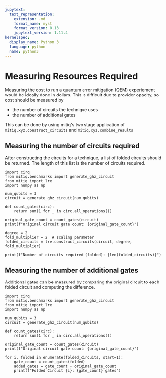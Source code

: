 ```yaml
---
jupytext:
  text_representation:
    extension: .md
    format_name: myst
    format_version: 0.13
    jupytext_version: 1.11.4
kernelspec:
  display_name: Python 3
  language: python
  name: python3
---
```


# Measuring Resources Required

Measuring the cost to run a quantum error mitigation (QEM) experiement would be ideally done in dollars.  This is difficult due to provider opacity, so cost should be measured by 

- the number of circuits the technique uses
- the number of additional gates

This can be done by using mitiq's two stage application of ```mitiq.xyz.construct_circuits``` and ```mitiq.xyz.combine_results```

## Measuring the number of circuits required

After constructing the circuits for a technique, a list of folded circuits should be returned.  The length of this list is the number of circuits required.

```{code-cell} ipython3
import cirq
from mitiq.benchmarks import generate_ghz_circuit
from mitiq import lre
import numpy as np

num_qubits = 3
circuit = generate_ghz_circuit(num_qubits)

def count_gates(circ):
    return sum(1 for _ in circ.all_operations())

original_gate_count = count_gates(circuit)
print(f"Original circuit gate count: {original_gate_count}")

degree = 2
fold_multiplier = 2  # scaling parameter
folded_circuits = lre.construct_circuits(circuit, degree, fold_multiplier)

print(f"Number of circuits required (folded): {len(folded_circuits)}")

```


## Measuring the number of additional gates

Additional gates can be measured by comparing the original circuit to each folded circuit and computing the difference.

```{code-cell} ipython3
import cirq
from mitiq.benchmarks import generate_ghz_circuit
from mitiq import lre
import numpy as np

num_qubits = 3
circuit = generate_ghz_circuit(num_qubits)

def count_gates(circ):
    return sum(1 for _ in circ.all_operations())

original_gate_count = count_gates(circuit)
print(f"Original circuit gate count: {original_gate_count}")

for i, folded in enumerate(folded_circuits, start=1):
    gate_count = count_gates(folded)
    added_gates = gate_count - original_gate_count
    print(f"Folded Circuit {i}: {gate_count} gates")
```